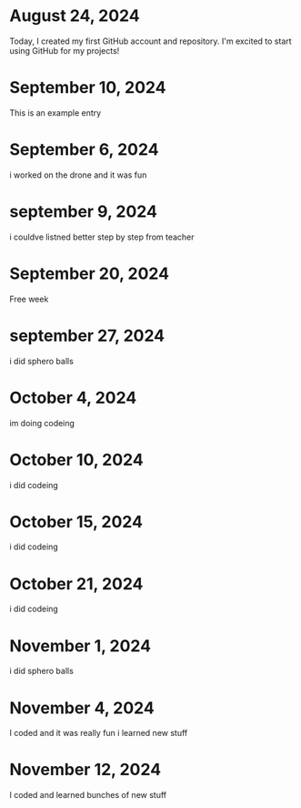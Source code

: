 # August 24, 2024
Today, I created my first GitHub account and repository. I'm excited to start using GitHub for my projects!
# September 10, 2024
This is an example entry 
# September 6, 2024
i worked on the drone and it was fun
# september 9, 2024
i couldve listned better step by step from teacher
# September 20, 2024
Free week
# september 27, 2024
i did sphero balls 
# October 4, 2024
im doing codeing
# October 10, 2024
i did codeing
# October 15, 2024
i did codeing
# October 21, 2024
i did codeing
# November 1, 2024
i did sphero balls
# November 4, 2024
I coded and it was really fun i learned new stuff
# November 12, 2024
I coded and learned bunches of new stuff
